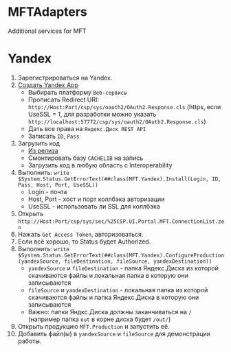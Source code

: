 # MFTAdapters
Additional services for MFT

# Yandex

1. Зарегистрироваться на Yandex.
2. [Создать Yandex App](https://oauth.yandex.ru/client/new)
    - Выбирать платформу `Веб-сервисы`
    - Прописать Redirect URI: `http://Host:Port/csp/sys/oauth2/OAuth2.Response.cls` (https, если UseSSL = 1, для разработки можно указать  `http://localhost:57772/csp/sys/oauth2/OAuth2.Response.cls`)
    - Дать все права на `Яндекс.Диск REST API`
    - Записать `ID`, `Pass`
3. Загрузить код 
    - [Из релиза](https://github.com/intersystems-ru/MFTAdapters/releases)
    - Смонтировать базу `CACHELIB` на запись
    - Загрузить код в любую область с Interoperability
4. Выполнить: `write $System.Status.GetErrorText(##class(MFT.Yandex).Install(Login, ID, Pass, Host, Port, UseSSL))`
    - Login - почта
    - Host, Port - хост и порт коллбэка авторизации
    - UseSSL - использовать ли SSL для коллбэка
5. Открыть `http://Host:Port/csp/sys/sec/%25CSP.UI.Portal.MFT.ConnectionList.zen`
6. Нажать `Get Access Token`, авторизоваться.
7. Если всё хорошо, то Status будет Authorized.
8. Выполнить: `write $System.Status.GetErrorText(##class(MFT.Yandex).ConfigureProduction(yandexSource, fileDestination, fileSource, yandexDestination))`
    - `yandexSource` и `fileDestination` - папка Яндекс.Диска из которой скачиваются файлы и локальная папка в которую они записываются  
    - `fileSource` и `yandexDestination` - локальная папка из которой скачиваются файлы и папка Яндекс.Диска в которую они записываются 
    - Важно: папки Яндкс.Диска должны заканчиваться на `/` (например папка `out` в корне диска будет `/out/`)
9. Открыть продукцию `MFT.Production` и запустить её. 
10. Добавить файл(ы) в `yandexSource` и `fileSource` для демонстрации работы.
